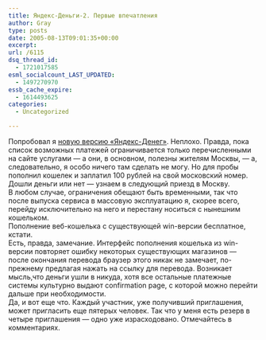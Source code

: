 ```yaml
---
title: Яндекс-Деньги-2. Первые впечатления
author: Gray
type: posts
date: 2005-08-13T09:01:35+00:00
excerpt:
url: /6115
dsq_thread_id:
  - 1721017585
esml_socialcount_LAST_UPDATED:
  - 1497270970
essb_cache_expire:
  - 1614493625
categories:
  - Uncategorized

---
```








Попробовал я [новую версию &#171;Яндекс-Денег&#187;][1]. Неплохо. Правда, пока список возможных платежей ограничивается только перечисленными на сайте услугами &#8212; а они, в основном, полезны жителям Москвы, &#8212; а, следовательно, я особо ничего там сделать не могу. Но для пробы пополнил кошелек и заплатил 100 рублей на свой московский номер. Дошли деньги или нет &#8212; узнаем в следующий приезд в Москву.  
В любом случае, ограничения обещают быть временными, так что после выпуска сервиса в массовую эксплуатацию я, скорее всего, перейду исключительно на него и перестану носиться с нынешним кошельком.  
Пополнение веб-кошелька с существующей win-версии бесплатное, кстати.  
Есть, правда, замечание. Интерфейс пополнения кошелька из win-версии повторяет ошибку некоторых существующих магазинов &#8212; после окончания перевода браузер этого никак не замечает, по-прежнему предлагая нажать на ссылку для перевода. Возникает мысль,что деньги ушли в никуда, хотя все остальные платежные системы культурно выдают confirmation page, с которой можно перейти дальше при необходимости.  
Да, и вот еще что. Каждый участник, уже получивший приглашения, может пригласить еще пятерых человек. Так что у меня есть резерв в четыре приглашения &#8212; одно уже израсходовано. Отмечайтесь в комментариях.

 [1]: http://newmoney.yandex.ru/